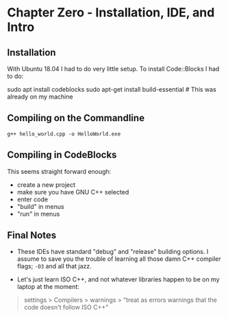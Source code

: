 # Chapter Zero - Installation, IDE, and Intro

## Installation

With Ubuntu 18.04 I had to do very little setup. To install Code::Blocks I had to do:

sudo apt install codeblocks
sudo apt-get install build-essential  # This was already on my machine

## Compiling on the Commandline

    g++ hello_world.cpp -o HelloWorld.exe

## Compiling in CodeBlocks

This seems straight forward enough:

* create a new project
* make sure you have GNU C++ selected
* enter code
* "build" in menus
* "run" in menus

## Final Notes

* These IDEs have standard "debug" and "release" building options. I assume to save you the trouble of learning all those damn C++ compiler flags; `-O3` and all that jazz.

* Let's just learn ISO C++, and not whatever libraries happen to be on my laptop at the moment:

> settings > Compilers > warnings > "treat as errors warnings that the code doesn't follow ISO C++"


